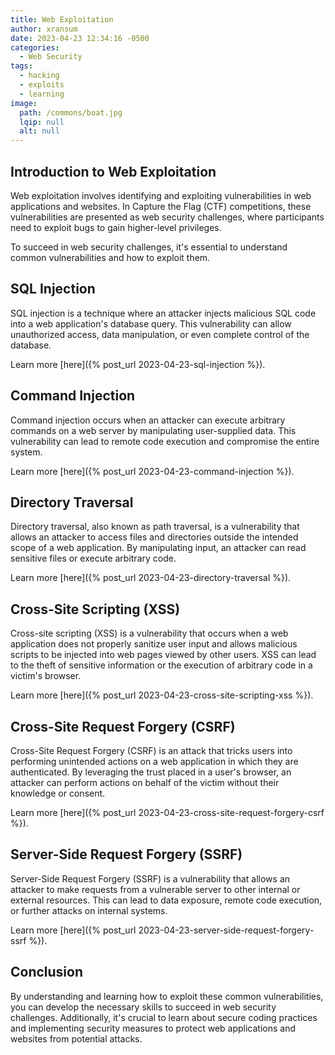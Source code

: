 ```yaml
---
title: Web Exploitation
author: xransum
date: 2023-04-23 12:34:16 -0500
categories:
  - Web Security
tags:
  - hacking
  - exploits
  - learning
image:
  path: /commons/boat.jpg
  lqip: null
  alt: null
---
```


## Introduction to Web Exploitation

Web exploitation involves identifying and exploiting vulnerabilities in web applications and websites. In Capture the Flag (CTF) competitions, these vulnerabilities are presented as web security challenges, where participants need to exploit bugs to gain higher-level privileges.

To succeed in web security challenges, it's essential to understand common vulnerabilities and how to exploit them.

## SQL Injection

SQL injection is a technique where an attacker injects malicious SQL code into a web application's database query. This vulnerability can allow unauthorized access, data manipulation, or even complete control of the database.

Learn more [here]({% post_url 2023-04-23-sql-injection %}).

## Command Injection

Command injection occurs when an attacker can execute arbitrary commands on a web server by manipulating user-supplied data. This vulnerability can lead to remote code execution and compromise the entire system.

Learn more [here]({% post_url 2023-04-23-command-injection %}).

## Directory Traversal

Directory traversal, also known as path traversal, is a vulnerability that allows an attacker to access files and directories outside the intended scope of a web application. By manipulating input, an attacker can read sensitive files or execute arbitrary code.

Learn more [here]({% post_url 2023-04-23-directory-traversal %}).

## Cross-Site Scripting (XSS)

Cross-site scripting (XSS) is a vulnerability that occurs when a web application does not properly sanitize user input and allows malicious scripts to be injected into web pages viewed by other users. XSS can lead to the theft of sensitive information or the execution of arbitrary code in a victim's browser.

Learn more [here]({% post_url 2023-04-23-cross-site-scripting-xss %}).

## Cross-Site Request Forgery (CSRF)

Cross-Site Request Forgery (CSRF) is an attack that tricks users into performing unintended actions on a web application in which they are authenticated. By leveraging the trust placed in a user's browser, an attacker can perform actions on behalf of the victim without their knowledge or consent.

Learn more [here]({% post_url 2023-04-23-cross-site-request-forgery-csrf %}).

## Server-Side Request Forgery (SSRF)

Server-Side Request Forgery (SSRF) is a vulnerability that allows an attacker to make requests from a vulnerable server to other internal or external resources. This can lead to data exposure, remote code execution, or further attacks on internal systems.

Learn more [here]({% post_url 2023-04-23-server-side-request-forgery-ssrf %}).

## Conclusion

By understanding and learning how to exploit these common vulnerabilities, you can develop the necessary skills to succeed in web security challenges. Additionally, it's crucial to learn about secure coding practices and implementing security measures to protect web applications and websites from potential attacks.